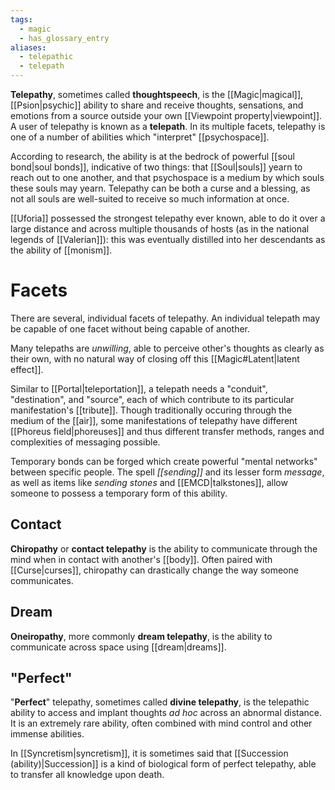 ```yaml
---
tags:
  - magic
  - has_glossary_entry
aliases:
  - telepathic
  - telepath
---
```

**Telepathy**, sometimes called **thoughtspeech**, is the [[Magic|magical]], [[Psion|psychic]] ability to share and receive thoughts, sensations, and emotions from a source outside your own [[Viewpoint property|viewpoint]]. A user of telepathy is known as a **telepath**. In its multiple facets, telepathy is one of a number of abilities which "interpret" [[psychospace]].

According to research, the ability is at the bedrock of powerful [[soul bond|soul bonds]], indicative of two things: that [[Soul|souls]] yearn to reach out to one another, and that psychospace is a medium by which souls these souls may yearn. Telepathy can be both a curse and a blessing, as not all souls are well-suited to receive so much information at once.

[[Uforia]] possessed the strongest telepathy ever known, able to do it over a large distance and across multiple thousands of hosts (as in the national legends of [[Valerian]]): this was eventually distilled into her descendants as the ability of [[monism]].

# Facets

There are several, individual facets of telepathy. An individual telepath may be capable of one facet without being capable of another.

Many telepaths are *unwilling*, able to perceive other's thoughts as clearly as their own, with no natural way of closing off this [[Magic#Latent|latent effect]].

Similar to [[Portal|teleportation]], a telepath needs a "conduit", "destination", and "source", each of which contribute to its particular manifestation's [[tribute]]. Though traditionally occuring through the medium of the [[air]], some manifestations of telepathy have different [[Phoreus field|phoreuses]] and thus different transfer methods, ranges and complexities of messaging possible.

Temporary bonds can be forged which create powerful "mental networks" between specific people. The spell *[[sending]]* and its lesser form *message*, as well as items like *sending stones* and [[EMCD|talkstones]], allow someone to possess a temporary form of this ability.

## Contact
**Chiropathy** or **contact telepathy** is the ability to communicate through the mind when in contact with another's [[body]]. Often paired with [[Curse|curses]], chiropathy can drastically change the way someone communicates.

## Dream
**Oneiropathy**, more commonly **dream telepathy**, is the ability to communicate across space using [[dream|dreams]]. 

## "Perfect"

"**Perfect**" telepathy, sometimes called **divine telepathy**, is the telepathic ability to access and implant thoughts *ad hoc* across an abnormal distance. It is an extremely rare ability, often combined with mind control and other immense abilities.

In [[Syncretism|syncretism]], it is sometimes said that [[Succession (ability)|Succession]] is a kind of biological form of perfect telepathy, able to transfer all knowledge upon death. 